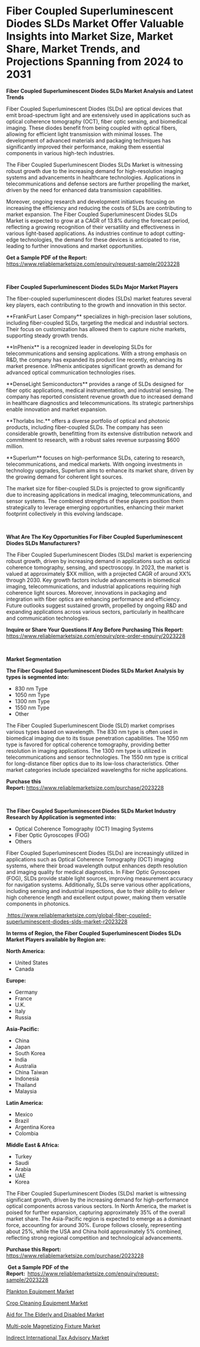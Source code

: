 <p><h1>Fiber Coupled Superluminescent Diodes SLDs Market Offer Valuable Insights into Market Size, Market Share, Market Trends, and Projections Spanning from 2024 to 2031</h1></p><p><strong>Fiber Coupled Superluminescent Diodes SLDs Market Analysis and Latest Trends</strong></p>
<p><p>Fiber Coupled Superluminescent Diodes (SLDs) are optical devices that emit broad-spectrum light and are extensively used in applications such as optical coherence tomography (OCT), fiber optic sensing, and biomedical imaging. These diodes benefit from being coupled with optical fibers, allowing for efficient light transmission with minimal losses. The development of advanced materials and packaging techniques has significantly improved their performance, making them essential components in various high-tech industries.</p><p>The Fiber Coupled Superluminescent Diodes SLDs Market is witnessing robust growth due to the increasing demand for high-resolution imaging systems and advancements in healthcare technologies. Applications in telecommunications and defense sectors are further propelling the market, driven by the need for enhanced data transmission capabilities. </p><p>Moreover, ongoing research and development initiatives focusing on increasing the efficiency and reducing the costs of SLDs are contributing to market expansion. The Fiber Coupled Superluminescent Diodes SLDs Market is expected to grow at a CAGR of 13.8% during the forecast period, reflecting a growing recognition of their versatility and effectiveness in various light-based applications. As industries continue to adopt cutting-edge technologies, the demand for these devices is anticipated to rise, leading to further innovations and market opportunities.</p></p>
<p><strong>Get a Sample PDF of the Report:&nbsp;</strong> <a href="https://www.reliablemarketsize.com/enquiry/request-sample/2023228?utm_campaign=1592&utm_medium=2&utm_source=Github&utm_content=ia&utm_term=28102024&utm_id=fiber-coupled-superluminescent-diodes-slds">https://www.reliablemarketsize.com/enquiry/request-sample/2023228</a></p>
<p>&nbsp;</p>
<p><strong>Fiber Coupled Superluminescent Diodes SLDs Major Market Players</strong></p>
<p><p>The fiber-coupled superluminescent diodes (SLDs) market features several key players, each contributing to the growth and innovation in this sector. </p><p>**FrankFurt Laser Company** specializes in high-precision laser solutions, including fiber-coupled SLDs, targeting the medical and industrial sectors. Their focus on customization has allowed them to capture niche markets, supporting steady growth trends.</p><p>**InPhenix** is a recognized leader in developing SLDs for telecommunications and sensing applications. With a strong emphasis on R&D, the company has expanded its product line recently, enhancing its market presence. InPhenix anticipates significant growth as demand for advanced optical communication technologies rises.</p><p>**DenseLight Semiconductors** provides a range of SLDs designed for fiber optic applications, medical instrumentation, and industrial sensing. The company has reported consistent revenue growth due to increased demand in healthcare diagnostics and telecommunications. Its strategic partnerships enable innovation and market expansion.</p><p>**Thorlabs Inc.** offers a diverse portfolio of optical and photonic products, including fiber-coupled SLDs. The company has seen considerable growth, benefitting from its extensive distribution network and commitment to research, with a robust sales revenue surpassing $600 million.</p><p>**Superlum** focuses on high-performance SLDs, catering to research, telecommunications, and medical markets. With ongoing investments in technology upgrades, Superlum aims to enhance its market share, driven by the growing demand for coherent light sources.</p><p>The market size for fiber-coupled SLDs is projected to grow significantly due to increasing applications in medical imaging, telecommunications, and sensor systems. The combined strengths of these players position them strategically to leverage emerging opportunities, enhancing their market footprint collectively in this evolving landscape.</p></p>
<p>&nbsp;</p>
<p><strong>What Are The Key Opportunities For Fiber Coupled Superluminescent Diodes SLDs Manufacturers?</strong></p>
<p><p>The Fiber Coupled Superluminescent Diodes (SLDs) market is experiencing robust growth, driven by increasing demand in applications such as optical coherence tomography, sensing, and spectroscopy. In 2023, the market is valued at approximately $XX million, with a projected CAGR of around XX% through 2030. Key growth factors include advancements in biomedical imaging, telecommunications, and industrial applications requiring high coherence light sources. Moreover, innovations in packaging and integration with fiber optics are enhancing performance and efficiency. Future outlooks suggest sustained growth, propelled by ongoing R&D and expanding applications across various sectors, particularly in healthcare and communication technologies.</p></p>
<p><strong>Inquire or Share Your Questions If Any Before Purchasing This Report:</strong> <a href="https://www.reliablemarketsize.com/enquiry/pre-order-enquiry/2023228?utm_campaign=1592&utm_medium=2&utm_source=Github&utm_content=ia&utm_term=28102024&utm_id=fiber-coupled-superluminescent-diodes-slds">https://www.reliablemarketsize.com/enquiry/pre-order-enquiry/2023228</a></p>
<p>&nbsp;</p>
<p><strong>Market Segmentation</strong></p>
<p><strong>The Fiber Coupled Superluminescent Diodes SLDs Market Analysis by types is segmented into:</strong></p>
<p><ul><li>830 nm Type</li><li>1050 nm Type</li><li>1300 nm Type</li><li>1550 nm Type</li><li>Other</li></ul></p>
<p><p>The Fiber Coupled Superluminescent Diode (SLD) market comprises various types based on wavelength. The 830 nm type is often used in biomedical imaging due to its tissue penetration capabilities. The 1050 nm type is favored for optical coherence tomography, providing better resolution in imaging applications. The 1300 nm type is utilized in telecommunications and sensor technologies. The 1550 nm type is critical for long-distance fiber optics due to its low-loss characteristics. Other market categories include specialized wavelengths for niche applications.</p></p>
<p><strong>Purchase this Report:&nbsp;</strong><a href="https://www.reliablemarketsize.com/purchase/2023228?utm_campaign=1592&utm_medium=2&utm_source=Github&utm_content=ia&utm_term=28102024&utm_id=fiber-coupled-superluminescent-diodes-slds">https://www.reliablemarketsize.com/purchase/2023228</a></p>
<p>&nbsp;</p>
<p><strong>The Fiber Coupled Superluminescent Diodes SLDs Market Industry Research by Application is segmented into:</strong></p>
<p><ul><li>Optical Coherence Tomography (OCT) Imaging Systems</li><li>Fiber Optic Gyroscopes (FOG)</li><li>Others</li></ul></p>
<p><p>Fiber Coupled Superluminescent Diodes (SLDs) are increasingly utilized in applications such as Optical Coherence Tomography (OCT) imaging systems, where their broad wavelength output enhances depth resolution and imaging quality for medical diagnostics. In Fiber Optic Gyroscopes (FOG), SLDs provide stable light sources, improving measurement accuracy for navigation systems. Additionally, SLDs serve various other applications, including sensing and industrial inspections, due to their ability to deliver high coherence length and excellent output power, making them versatile components in photonics.</p></p>
<p><a href="https://www.reliablemarketsize.com/global-fiber-coupled-superluminescent-diodes-slds-market-r2023228?utm_campaign=1592&utm_medium=2&utm_source=Github&utm_content=ia&utm_term=28102024&utm_id=fiber-coupled-superluminescent-diodes-slds">&nbsp;https://www.reliablemarketsize.com/global-fiber-coupled-superluminescent-diodes-slds-market-r2023228</a></p>
<p><strong>In terms of Region, the Fiber Coupled Superluminescent Diodes SLDs Market Players available by Region are:</strong></p>
<p>
    <p> <strong> North America: </strong>
        <ul>
            <li>United States</li>
            <li>Canada</li>
        </ul>
        </p> 
    <p> <strong> Europe: </strong>
        <ul>
            <li>Germany</li>
            <li>France</li>
            <li>U.K.</li>
            <li>Italy</li>
            <li>Russia</li>
        </ul>
        </p> 
    <p> <strong> Asia-Pacific: </strong>
        <ul>
            <li>China</li>
            <li>Japan</li>
            <li>South Korea</li>
            <li>India</li>
            <li>Australia</li>
            <li>China Taiwan</li>
            <li>Indonesia</li>
            <li>Thailand</li>
            <li>Malaysia</li>
        </ul>
        </p> 
    <p> <strong> Latin America: </strong>
        <ul>
            <li>Mexico</li>
            <li>Brazil</li>
            <li>Argentina Korea</li>
            <li>Colombia</li>
        </ul>
        </p> 
    <p> <strong> Middle East & Africa: </strong>
        <ul>
            <li>Turkey</li>
            <li>Saudi</li>
            <li>Arabia</li>
            <li>UAE</li>
            <li>Korea</li>
        </ul>
    </p>
    </p>
<p><p>The Fiber Coupled Superluminescent Diodes (SLDs) market is witnessing significant growth, driven by the increasing demand for high-performance optical components across various sectors. In North America, the market is poised for further expansion, capturing approximately 35% of the overall market share. The Asia-Pacific region is expected to emerge as a dominant force, accounting for around 30%. Europe follows closely, representing about 25%, while the USA and China hold approximately 5% combined, reflecting strong regional competition and technological advancements.</p></p>
<p><strong>Purchase this Report: </strong><a href="https://www.reliablemarketsize.com/purchase/2023228?utm_campaign=1592&utm_medium=2&utm_source=Github&utm_content=ia&utm_term=28102024&utm_id=fiber-coupled-superluminescent-diodes-slds">https://www.reliablemarketsize.com/purchase/2023228</a></p>
<p>&nbsp;<strong>Get a Sample PDF of the Report:&nbsp;&nbsp;</strong><a href="https://www.reliablemarketsize.com/enquiry/request-sample/2023228?utm_campaign=1592&utm_medium=2&utm_source=Github&utm_content=ia&utm_term=28102024&utm_id=fiber-coupled-superluminescent-diodes-slds">https://www.reliablemarketsize.com/enquiry/request-sample/2023228</a></p>
<p><strong></strong></p>
<p><p><a href="https://www.linkedin.com/pulse/plankton-equipment-market-forecasts-trends-impact-analysis-zrivf?utm_campaign=1592&utm_medium=2&utm_source=Github&utm_content=ia&utm_term=28102024&utm_id=fiber-coupled-superluminescent-diodes-slds">Plankton Equipment Market</a></p><p><a href="https://www.linkedin.com/pulse/crop-cleaning-equipment-market-overview-global-trends-ve97f?trk=public_post_embed_feed-article-content&utm_campaign=1592&utm_medium=2&utm_source=Github&utm_content=ia&utm_term=28102024&utm_id=fiber-coupled-superluminescent-diodes-slds">Crop Cleaning Equipment Market</a></p><p><a href="https://www.linkedin.com/pulse/mapping-aid-elderly-disabled-market-trends-challenges-breakthroughs-qgwuf?utm_campaign=1592&utm_medium=2&utm_source=Github&utm_content=ia&utm_term=28102024&utm_id=fiber-coupled-superluminescent-diodes-slds">Aid for The Elderly and Disabled Market</a></p><p><a href="https://www.linkedin.com/pulse/emerging-trends-multi-pole-magnetizing-fixture-market-detailed-j9okf?utm_campaign=1592&utm_medium=2&utm_source=Github&utm_content=ia&utm_term=28102024&utm_id=fiber-coupled-superluminescent-diodes-slds">Multi-pole Magnetizing Fixture Market</a></p><p><a href="https://www.linkedin.com/pulse/indirect-international-tax-advisory-market-ecosystem-competitive-igpmf?utm_campaign=1592&utm_medium=2&utm_source=Github&utm_content=ia&utm_term=28102024&utm_id=fiber-coupled-superluminescent-diodes-slds">Indirect International Tax Advisory Market</a></p></p>